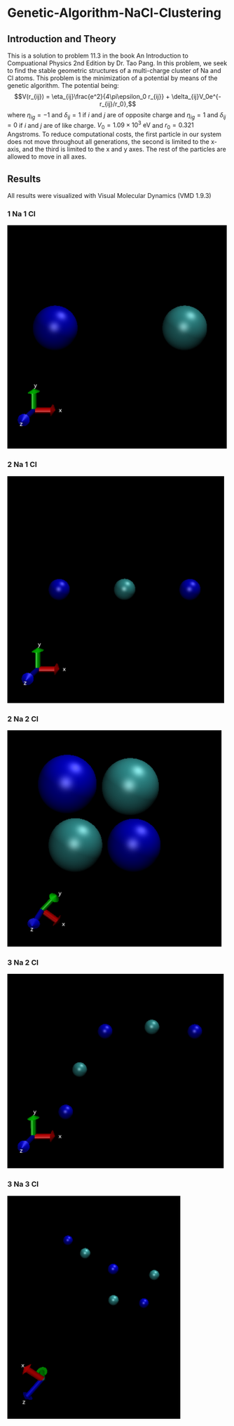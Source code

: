 # Genetic-Algorithm-NaCl-Clustering
## Introduction and Theory
This is a solution to problem 11.3 in the book An Introduction to Compuational Physics 2nd Edition by Dr. Tao Pang. 
In this problem, we seek to find the stable geometric structures of a multi-charge cluster of Na and Cl atoms. This problem is the minimization of a potential by means of the genetic algorithm. The potential being:
$$V(r_{ij}) = \eta_{ij}\frac{e^2}{4\pi\epsilon_0 r_{ij}} + \delta_{ij}V_0e^{-r_{ij}/r_0},$$
where $\eta_{ig} = -1$ and $\delta_{ij} = 1$ if $i$ and $j$ are of opposite charge and $\eta_{ig} = 1$ and $\delta_{ij} = 0$ if $i$ and $j$ are of like charge. $V_0 = 1.09\times10^{3} \mbox{ eV}$ and $r_0 = 0.321$ Angstroms. To reduce computational costs, the first particle in our system does not move throughout all generations, the second is limited to the x-axis, and the third is limited to the x and y axes. The rest of the particles are allowed to move in all axes.
## Results
All results were visualized with Visual Molecular Dynamics (VMD 1.9.3)
### 1 Na 1 Cl
![](snapshots/2.png)
### 2 Na 1 Cl
![](snapshots/3.png)
### 2 Na 2 Cl
![](snapshots/4.png)
### 3 Na 2 Cl
![](snapshots/5.png)
### 3 Na 3 Cl
![](snapshots/6.png)
